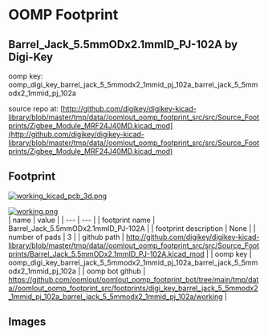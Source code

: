# OOMP Footprint  
## Barrel_Jack_5.5mmODx2.1mmID_PJ-102A  by Digi-Key  
  
oomp key: oomp_digi_key_barrel_jack_5_5mmodx2_1mmid_pj_102a_barrel_jack_5_5mmodx2_1mmid_pj_102a  
  
source repo at: [http://github.com/digikey/digikey-kicad-library/blob/master/tmp/data//oomlout_oomp_footprint_src/src/Source_Footprints/Zigbee_Module_MRF24J40MD.kicad_mod](http://github.com/digikey/digikey-kicad-library/blob/master/tmp/data//oomlout_oomp_footprint_src/src/Source_Footprints/Zigbee_Module_MRF24J40MD.kicad_mod)  
## Footprint  
  
[![working_kicad_pcb_3d.png](working_kicad_pcb_3d_600.png)](working_kicad_pcb_3d.png)  
  
[![working.png](working_600.png)](working.png)  
| name | value | 
| --- | --- | 
| footprint name | Barrel_Jack_5.5mmODx2.1mmID_PJ-102A | 
| footprint description | None | 
| number of pads | 3 | 
| github path | http://github.com/digikey/digikey-kicad-library/blob/master/tmp/data//oomlout_oomp_footprint_src/src/Source_Footprints/Barrel_Jack_5.5mmODx2.1mmID_PJ-102A.kicad_mod | 
| oomp key | oomp_digi_key_barrel_jack_5_5mmodx2_1mmid_pj_102a_barrel_jack_5_5mmodx2_1mmid_pj_102a | 
| oomp bot github | https://github.com/oomlout/oomlout_oomp_footprint_bot/tree/main/tmp/data//oomlout_oomp_footprint_src/footprints/digi_key_barrel_jack_5_5mmodx2_1mmid_pj_102a_barrel_jack_5_5mmodx2_1mmid_pj_102a/working | 
## Images  

